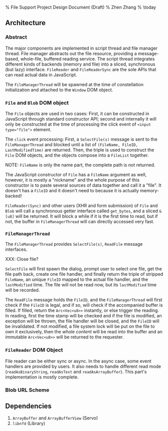 % File Support Project Design Document (Draft)
% Zhen Zhang
% \today


## Architecture
### Abstract
The major components are implemented in script thread and file manager thread. File manager abstracts out the file resource, providing a message-based, whole-file, buffered reading service. The script thread integrates different kinds of backends (memory and file) into a sliced, synchronous (but lazy) interface. `FileReader` and `FileReaderSync` are the sole APIs that can read actual data in JavaScript.

The `FileManagerThread` will be spawned at the time of constellation initialization and attached to the `Window` DOM object.

### `File` and `Blob` DOM object

The `File` objects are used in two cases: First, it can be constructed in JavaScript through standard constructor API; second and internally it will only be constructed at the time of processing the click event of `<input type="file">` element.

The `click` event processing: First, a `SelectFile(s)` message is sent to the `FileManagerThread` and blocked until a list of `(FileName, FileID, LastModifiedTime)` are returned. Then, the triple is used to construct the `File` DOM objects, and the objects compose into a `FileList` together.

NOTE: `FileName` is only the name part, the complete path is not returned.

The JavaScript constructor of `File` has a `FileName` argument as well, however, it is mostly a "nickname" and the whole purpose of this constructor is to paste several sources of data together and call it a "file". It doesn't has a `FileID` and it doesn't need to because it is actually memory-backed!

`FileReader(Sync)` and other users (XHR and form submission) of `File` and `Blob` will call a synchronous getter interface called `get_bytes`, and a sliced `&[u8]` will be returned. It will block a while if it is the first time to read, but if not, the buffer in `FileManagerThread` will can directly accessed very fast.


### `FileManagerThread`
The `FileManagerThread` provides `SelectFile(s)`, `ReadFile` message interfaces.

XXX: Close file?

`SelectFile` will first spawn the dialog, prompt user to select one file, get the file path back, create one file handler, and finally return the triple of stripped `FileName`, an unique `FileID` mapped to the actual file handler, and the `lastModified` time. The file will not be read now, but its `lastModified` time will be recorded.

The `ReadFile` message holds the `FileID`, and the `FileManagerThread` will first check if the `FileID` is legal, and if so, will check if the accompanied buffer is filled. If filled, return the `Arc<Vec<u8>>` instantly, or else trigger the reading. In reading, first the time stamp will be checked and if the file is modified, an exception will be thrown, the file handler will be closed, and the `FileID` will be invalidated. If not modified, a file system lock will be put on the file to own it exclusively, then the *whole content* will be read into the buffer and an immutable `Arc<Vec<u8>>`  will be returned to the requester.

### `FileReader` DOM Object

File reader can be either sync or async. In the async case, some event handlers are provided by users. It also needs to handle different read mode (`readAsBinaryString`, `readAsText` and `readAsArrayBuffer`). This part's implementation is mostly complete.

### Blob URL Scheme

## Dependencies
1. `ArrayBuffer` and `ArrayBufferView` (Servo)
2. `libnfd` (Library)

